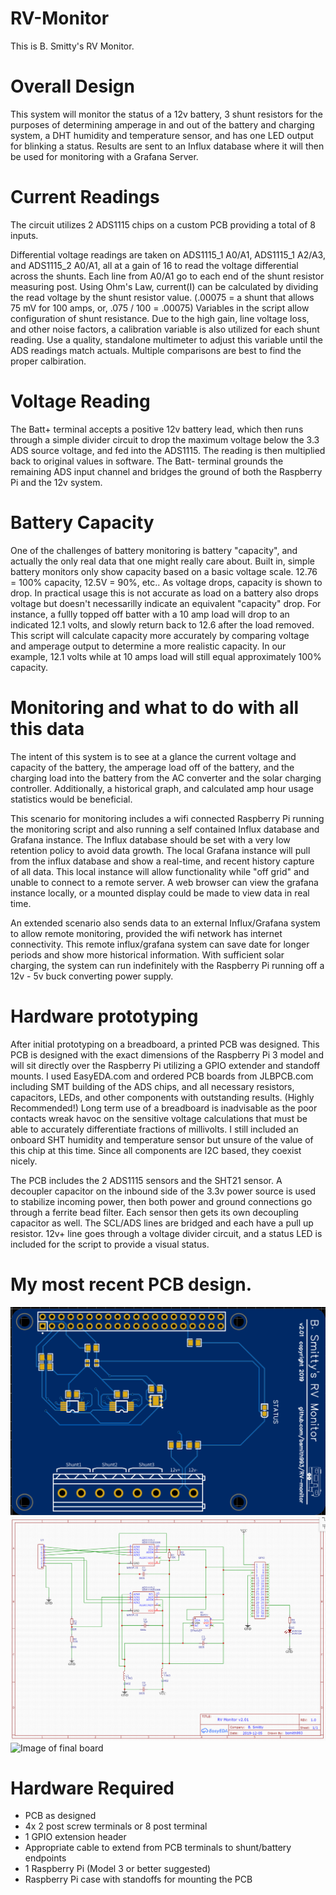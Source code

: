 # RV-Monitor

This is B. Smitty's RV Monitor.

# Overall Design
This system will monitor the status of a 12v battery, 3 shunt resistors for the purposes of determining amperage in and out of the battery and charging system, a DHT humidity and temperature sensor, and has one LED output for blinking a status. Results are sent to an Influx database where it will then be used for monitoring with a Grafana Server.

# Current Readings

The circuit utilizes 2 ADS1115 chips on a custom PCB providing a total of 8 inputs.

Differential voltage readings are taken on ADS1115_1 A0/A1, ADS1115_1 A2/A3, and ADS1115_2 A0/A1, all at a gain of 16  to read the voltage differential across the shunts. Each line from A0/A1 go to each end of the shunt resistor measuring post. Using Ohm's Law, current(I) can be calculated by dividing the read voltage by the shunt resistor value. (.00075 = a shunt that allows 75 mV for 100 amps, or, .075 / 100 = .00075) Variables in the script allow configuration of shunt resistance. Due to the high gain, line voltage loss, and other noise factors, a calibration variable is also utilized for each shunt reading. Use a  quality, standalone multimeter to adjust this variable until the ADS readings match actuals. Multiple comparisons are best to find the proper calbiration.

# Voltage Reading

The Batt+ terminal accepts a positive 12v battery lead, which then runs through a simple divider circuit to drop the maximum voltage below the 3.3 ADS source voltage, and fed into the ADS1115. The reading is then multiplied back to original values in software. The Batt- terminal grounds the remaining ADS input channel and bridges the ground of both the Raspberry Pi and the 12v system.

# Battery Capacity

One of the challenges of battery monitoring is battery "capacity", and actually the only real data that one might really care about. Built in, simple battery monitors only show capacity based on a basic voltage scale. 12.76 = 100% capacity, 12.5V = 90%, etc.. As voltage drops, capacity is shown to drop. In practical usage this is not accurate as load on a battery also drops voltage but doesn't necessarilly indicate an equivalent "capacity" drop. For instance, a fullly topped off batter with a 10 amp load will drop to an indicated 12.1 volts, and slowly return back to 12.6 after the load removed. This script will calculate capacity more accurately by comparing voltage and amperage output to determine a more realistic capacity. In our example, 12.1 volts while at 10 amps load will still equal approximately 100% capacity.

# Monitoring and what to do with all this data

The intent of this system is to see at a glance the current voltage and capacity of the battery, the amperage load off of the battery, and the charging load into the battery from the AC converter and the solar charging controller. Additionally, a historical graph, and calculated amp hour usage statistics would be beneficial.

This scenario for monitoring includes a wifi connected Raspberry Pi running the monitoring script and also running a self contained Influx database and Grafana instance. The Influx database should be set with a very low retention policy to avoid data growth. The local Grafana instance will pull from the influx database and show a real-time, and recent history capture of all data. This local instance will allow functionality while "off grid" and unable to connect to a remote server. A web browser can view the grafana instance locally, or a mounted display could be made to view data in real time.

An extended scenario also sends data to an external Influx/Grafana system to allow remote monitoring, provided the wifi network has internet connectivity. This remote influx/grafana system can save date for longer periods and show more historical information. With sufficient solar charging, the system can run indefinitely with the Raspberry Pi running off a 12v - 5v buck converting power supply. 

# Hardware prototyping

After initial prototyping on a breadboard, a printed PCB was designed. This PCB is designed with the exact dimensions of the Raspberry Pi 3 model and will sit directly over the Raspberry Pi utilizing a GPIO extender and standoff mounts. I used EasyEDA.com and ordered PCB boards from JLBPCB.com including SMT building of the ADS chips, and all necessary resistors, capacitors, LEDs, and other components with outstanding results. (Highly Recommended!) Long term use of a breadboard is inadvisable as the poor contacts wreak havoc on the sensitive voltage calculations that must be able to accurately differentiate fractions of millivolts. I still included an onboard SHT humidity and temperature sensor but unsure of the value of this chip at this time. Since all components are I2C based, they coexist nicely.

The PCB includes the 2 ADS1115 sensors and the SHT21 sensor. A decoupler capacitor on the inbound side of the 3.3v power source is used to stabilize incoming power, then both power and ground connections go through a ferrite bead filter. Each sensor then gets its own decoupling capacitor as well. The SCL/ADS lines are bridged and each have a pull up resistor. 12v+ line goes through a voltage divider circuit, and a status LED is included for the script to provide a visual status.

# My most recent PCB design.
![Image of PCB photo](https://raw.githubusercontent.com/bsmith993/RV-Monitor/master/pcbphoto.png)
![Image of schematic](https://raw.githubusercontent.com/bsmith993/RV-Monitor/master/schematic1.png)
![Image of final board](https://raw.githubusercontent.com/bsmith993/RV-Monitor/master/pcb2.png)

# Hardware Required
* PCB as designed
* 4x 2 post screw terminals or 8 post terminal
* 1 GPIO extension header
* Appropriate cable to extend from PCB terminals to shunt/battery endpoints
* 1 Raspberry Pi (Model 3 or better suggested)
* Raspberry Pi case with standoffs for mounting the PCB


